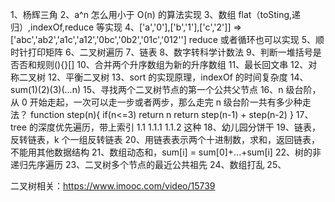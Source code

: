 1、杨辉三角
2、a^n 怎么用小于 O(n) 的算法实现
3、数组 flat（toSting,递归）,indexOf,reduce 等实现
4、['a','0'],['b','1'],['c','2']] => ['abc','ab2','a1c','a12','0bc','0b2','01c','012''] reduce 或者循环也可以实现
5、顺时针打印矩阵
6、二叉树遍历
7、链表
8、数字转科学计数法
9、判断一堆括号是否否和规则(){}[]
10、合并两个升序数组为新的升序数组
11、最长回文串
12、对称二叉树
12、平衡二叉树
13、sort 的实现原理，indexOf 的时间复杂度
14、sum(1)(2)(3)(...n)
15、寻找两个二叉树节点的第一个公共父节点
16、n 级台阶，从 0 开始走起，一次可以走一步或者两步，那么走完 n 级台阶一共有多少种走法？
function step(n){
if(n<=3) return n
return step(n-1) + step(n-2)
}
17、tree 的深度优先遍历，带上索引 1.1 1.1.1 1.1.2 这种
18、幼儿园分饼干
19、链表，反转链表，k 个一组反转链表
20、用链表表示两个十进制数，求和，返回链表，不能用其他数据结构
21、数组动态和，sum[i] = sum[0]+...+sum[i]
22、树的非递归先序遍历
23、二叉树多个节点的最近公共祖先
24、数组打乱
25、



二叉树相关：https://www.imooc.com/video/15739
